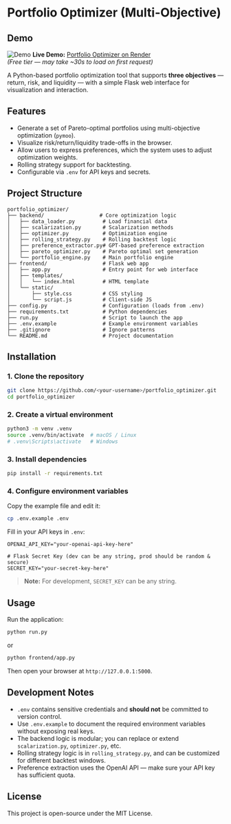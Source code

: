 # Portfolio Optimizer (Multi-Objective)

## Demo
![Demo](docs/demo.gif)
**Live Demo:** [Portfolio Optimizer on Render](https://portfolio-optimizer-7n1i.onrender.com)  
*(Free tier — may take ~30s to load on first request)*

A Python-based portfolio optimization tool that supports **three objectives** — return, risk, and liquidity — with a simple Flask web interface for visualization and interaction.

## Features
- Generate a set of Pareto-optimal portfolios using multi-objective optimization (`pymoo`).
- Visualize risk/return/liquidity trade-offs in the browser.
- Allow users to express preferences, which the system uses to adjust optimization weights.
- Rolling strategy support for backtesting.
- Configurable via `.env` for API keys and secrets.

## Project Structure
```
portfolio_optimizer/
├── backend/                  # Core optimization logic
│   ├── data_loader.py         # Load financial data
│   ├── scalarization.py       # Scalarization methods
│   ├── optimizer.py           # Optimization engine
│   ├── rolling_strategy.py    # Rolling backtest logic
│   ├── preference_extractor.py# GPT-based preference extraction
│   ├── pareto_optimizer.py    # Pareto optimal set generation
│   └── portfolio_engine.py    # Main portfolio engine
├── frontend/                  # Flask web app
│   ├── app.py                 # Entry point for web interface
│   ├── templates/
│   │   └── index.html         # HTML template
│   └── static/
│       ├── style.css          # CSS styling
│       └── script.js          # Client-side JS
├── config.py                  # Configuration (loads from .env)
├── requirements.txt           # Python dependencies
├── run.py                     # Script to launch the app
├── .env.example               # Example environment variables
├── .gitignore                 # Ignore patterns
└── README.md                  # Project documentation
```

## Installation

### 1. Clone the repository
```bash
git clone https://github.com/<your-username>/portfolio_optimizer.git
cd portfolio_optimizer
```

### 2. Create a virtual environment
```bash
python3 -m venv .venv
source .venv/bin/activate  # macOS / Linux
# .venv\Scripts\activate   # Windows
```

### 3. Install dependencies
```bash
pip install -r requirements.txt
```

### 4. Configure environment variables
Copy the example file and edit it:
```bash
cp .env.example .env
```
Fill in your API keys in `.env`:
```
OPENAI_API_KEY="your-openai-api-key-here"

# Flask Secret Key (dev can be any string, prod should be random & secure)
SECRET_KEY="your-secret-key-here"
```

> **Note:** For development, `SECRET_KEY` can be any string.

## Usage

Run the application:
```bash
python run.py
```
or
```bash
python frontend/app.py
```
Then open your browser at `http://127.0.0.1:5000`.

## Development Notes
- `.env` contains sensitive credentials and **should not** be committed to version control.
- Use `.env.example` to document the required environment variables without exposing real keys.
- The backend logic is modular; you can replace or extend `scalarization.py`, `optimizer.py`, etc.
- Rolling strategy logic is in `rolling_strategy.py`, and can be customized for different backtest windows.
- Preference extraction uses the OpenAI API — make sure your API key has sufficient quota.

## License
This project is open-source under the MIT License.
